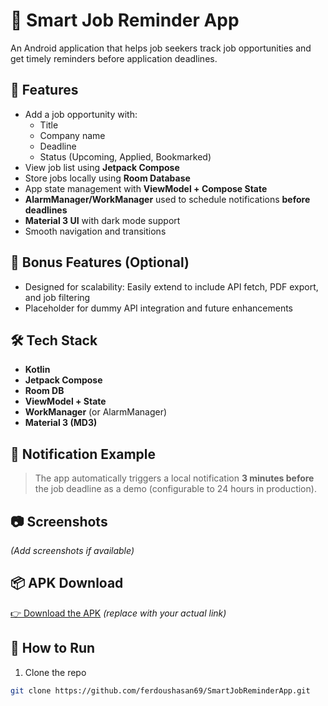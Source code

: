 # 📌 Smart Job Reminder App

An Android application that helps job seekers track job opportunities and get timely reminders before application deadlines.

## 📱 Features

- Add a job opportunity with:
  - Title
  - Company name
  - Deadline
  - Status (Upcoming, Applied, Bookmarked)
- View job list using **Jetpack Compose**
- Store jobs locally using **Room Database**
- App state management with **ViewModel + Compose State**
- **AlarmManager/WorkManager** used to schedule notifications **before deadlines**
- **Material 3 UI** with dark mode support
- Smooth navigation and transitions

## 🚀 Bonus Features (Optional)
- Designed for scalability: Easily extend to include API fetch, PDF export, and job filtering
- Placeholder for dummy API integration and future enhancements

## 🛠 Tech Stack

- **Kotlin**
- **Jetpack Compose**
- **Room DB**
- **ViewModel + State**
- **WorkManager** (or AlarmManager)
- **Material 3 (MD3)**

## 🔔 Notification Example

> The app automatically triggers a local notification **3 minutes before** the job deadline as a demo (configurable to 24 hours in production).

## 📷 Screenshots

*(Add screenshots if available)*

## 📦 APK Download

[👉 Download the APK](#) *(replace with your actual link)*

## 📂 How to Run

1. Clone the repo
```bash
git clone https://github.com/ferdoushasan69/SmartJobReminderApp.git

